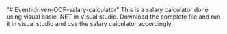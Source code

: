 "# Event-driven-OOP-salary-calculator" 
This is a salary calculator done using visual basic .NET in Visual studio. 
Download the complete file and run it in visual studio and use the salary calculator accordingly.
